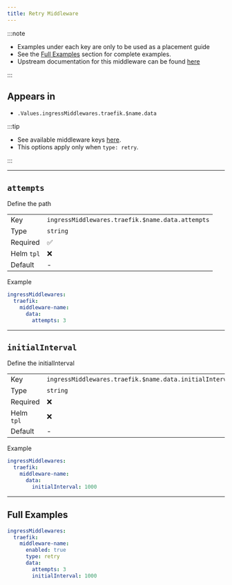 ```yaml
---
title: Retry Middleware
---
```


:::note

- Examples under each key are only to be used as a placement guide
- See the [Full Examples](/truecharts-common/middlewares/traefik/retry#full-examples) section for complete examples.
- Upstream documentation for this middleware can be found [here](https://doc.traefik.io/traefik/middlewares/http/retry)

:::

## Appears in

- `.Values.ingressMiddlewares.traefik.$name.data`

:::tip

- See available middleware keys [here](/truecharts-common/middlewares).
- This options apply only when `type: retry`.

:::

---

## `attempts`

Define the path

|            |                                                  |
| ---------- | ------------------------------------------------ |
| Key        | `ingressMiddlewares.traefik.$name.data.attempts` |
| Type       | `string`                                         |
| Required   | ✅                                                |
| Helm `tpl` | ❌                                                |
| Default    | -                                                |

Example

```yaml
ingressMiddlewares:
  traefik:
    middleware-name:
      data:
        attempts: 3
```

---

## `initialInterval`

Define the initialInterval

|            |                                                         |
| ---------- | ------------------------------------------------------- |
| Key        | `ingressMiddlewares.traefik.$name.data.initialInterval` |
| Type       | `string`                                                |
| Required   | ❌                                                       |
| Helm `tpl` | ❌                                                       |
| Default    | -                                                       |

Example

```yaml
ingressMiddlewares:
  traefik:
    middleware-name:
      data:
        initialInterval: 1000
```

---

## Full Examples

```yaml
ingressMiddlewares:
  traefik:
    middleware-name:
      enabled: true
      type: retry
      data:
        attempts: 3
        initialInterval: 1000
```
